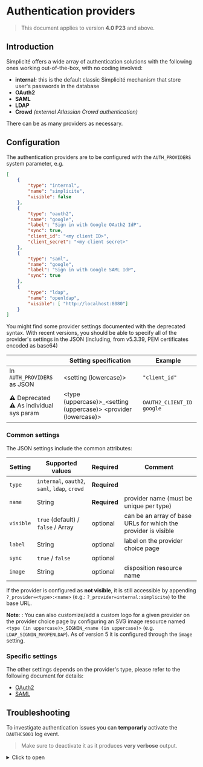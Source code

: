 Authentication providers
=================================

> This document applies to version **4.0 P23** and above.

## Introduction

Simplicité offers a wide array of authentication solutions with the following ones working out-of-the-box, with no coding involved:
- **internal:** this is the default classic Simplicité mechanism that store user's passwords in the database
- **OAuth2**
- **SAML**
- **LDAP**
- **Crowd** *(external Atlassian Crowd authentication)*

There can be as many providers as necessary.

## Configuration

The authentication providers are to be configured with the `AUTH_PROVIDERS` system parameter, e.g.

```json
[
	{
		"type": "internal",
		"name": "simplicite",
		"visible": false 
	},
	{
		"type": "oauth2",
		"name": "google",
		"label": "Sign in with Google OAuth2 IdP",
		"sync": true,
		"client_id": "<my client ID>",
		"client_secret": "<my client secret>"
	},
	{ 
		"type": "saml",
		"name": "google",
		"label": "Sign in with Google SAML IdP",
		"sync": true
	},
	{
		"type": "ldap",
		"name": "openldap", 
		"visible": [ "http://localhost:8080"]
	}
]
```

You might find some provider settings documented with the deprecated syntax. With recent versions, you should be able to specify all 
of the provider's settings in the JSON (including, from v5.3.39, PEM certificates encoded as base64)

|                                          | Setting specification                                           | Example                   |
|------------------------------------------|-----------------------------------------------------------------|---------------------------|
| In `AUTH_PROVIDERS` as JSON              | <setting (lowercase)>                                           | `"client_id"`             |
| ⚠️ Deprecated ⚠️ As individual sys param   | <type (uppercase)>_<setting (uppercase)> <provider (lowercase)> | `OAUTH2_CLIENT_ID google` |

### Common settings

The JSON settings include the common attributes:

| Setting   | Supported values                              | Required     | Comment                                                        |
|-----------|-----------------------------------------------|--------------|----------------------------------------------------------------|
| `type`    | `internal`, `oauth2`, `saml`, `ldap`, `crowd` | **Required** |                                                                |
| `name`    | String                                        | **Required** | provider name (must be unique per type)                        |
| `visible` | `true` (default) / `false` / Array            | optional     | can be an array of base URLs for which the provider is visible |
| `label`   | String                                        | optional     | label on the provider choice page                              |
| `sync`    | `true` / `false`                              | optional     |                                                                |
| `image`   | String                                        | optional     | disposition resource name                                      |


If the provider is configured as **not visible**, it is still accessible by appending `?_provider=<type>:<name>` (e.g.: `?_provider=internal:simplicite`) to the base URL.

**Note**: : You can also customize/add a custom logo for a given provider on the provider choice page by configuring
an SVG image resource named `<type (in uppercase)>_SIGNIN_<name (in uppercase)>` (e.g. `LDAP_SIGNIN_MYOPENLDAP`).
As of version 5 it is configured through the `image` setting.

### Specific settings

The other settings depends on the provider's type, please refer to the following document for details:

- [OAuth2](/lesson/docs/authentication/oauth2) 
- [SAML](/lesson/docs/authentication/saml)

## Troubleshooting

To investigate authentication issues you can **temporarly** activate the `DAUTHCS001` log event.

> Make sure to deactivate it as it produces **very verbose** output.

<details>
<summary>Click to open</summary>

![dauthcs001.png](dauthcs001.pn)

> Before Simplicité v6, this menu item used to be in the "Operation" domain, in the extended view.

</details>
